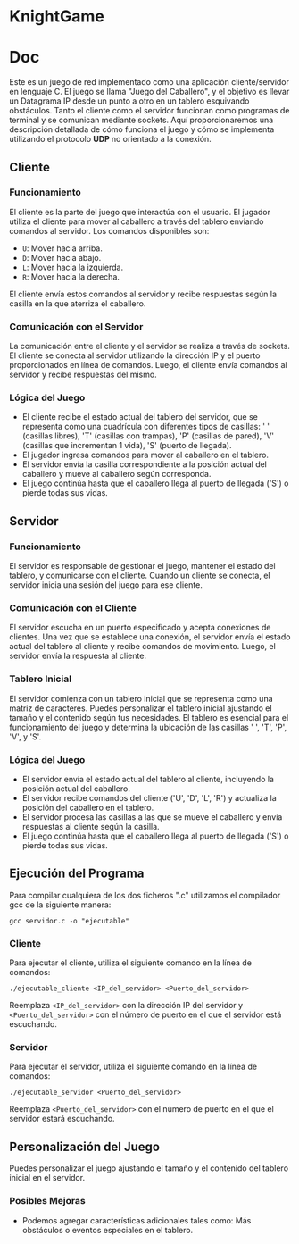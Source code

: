 # KnightGame

# Doc

Este es un juego de red implementado como una aplicación cliente/servidor en lenguaje C. El juego se llama "Juego del Caballero", y el objetivo es llevar un Datagrama IP desde un punto a otro en un tablero esquivando obstáculos. Tanto el cliente como el servidor funcionan como programas de terminal y se comunican mediante sockets. Aquí proporcionaremos una descripción detallada de cómo funciona el juego y cómo se implementa utilizando el protocolo <b>UDP </b> no orientado a la conexión. 

## Cliente
### Funcionamiento

El cliente es la parte del juego que interactúa con el usuario. El jugador utiliza el cliente para mover al caballero a través del tablero enviando comandos al servidor. Los comandos disponibles son:

- `U`: Mover hacia arriba.
- `D`: Mover hacia abajo.
- `L`: Mover hacia la izquierda.
- `R`: Mover hacia la derecha.

El cliente envía estos comandos al servidor y recibe respuestas según la casilla en la que aterriza el caballero.

### Comunicación con el Servidor

La comunicación entre el cliente y el servidor se realiza a través de sockets. El cliente se conecta al servidor utilizando la dirección IP y el puerto proporcionados en línea de comandos. Luego, el cliente envía comandos al servidor y recibe respuestas del mismo.

### Lógica del Juego

- El cliente recibe el estado actual del tablero del servidor, que se representa como una cuadrícula con diferentes tipos de casillas: ' ' (casillas libres), 'T' (casillas con trampas), 'P' (casillas de pared), 'V' (casillas que incrementan 1 vida), 'S' (puerto de llegada).
- El jugador ingresa comandos para mover al caballero en el tablero.
- El servidor envía la casilla correspondiente a la posición actual del caballero y mueve al caballero según corresponda.
- El juego continúa hasta que el caballero llega al puerto de llegada ('S') o pierde todas sus vidas.

## Servidor
### Funcionamiento

El servidor es responsable de gestionar el juego, mantener el estado del tablero, y comunicarse con el cliente. Cuando un cliente se conecta, el servidor inicia una sesión del juego para ese cliente.

### Comunicación con el Cliente

El servidor escucha en un puerto especificado y acepta conexiones de clientes. Una vez que se establece una conexión, el servidor envía el estado actual del tablero al cliente y recibe comandos de movimiento. Luego, el servidor envía la respuesta al cliente.

### Tablero Inicial

El servidor comienza con un tablero inicial que se representa como una matriz de caracteres. Puedes personalizar el tablero inicial ajustando el tamaño y el contenido según tus necesidades. El tablero es esencial para el funcionamiento del juego y determina la ubicación de las casillas ' ', 'T', 'P', 'V', y 'S'.

### Lógica del Juego

- El servidor envía el estado actual del tablero al cliente, incluyendo la posición actual del caballero.
- El servidor recibe comandos del cliente ('U', 'D', 'L', 'R') y actualiza la posición del caballero en el tablero.
- El servidor procesa las casillas a las que se mueve el caballero y envía respuestas al cliente según la casilla.
- El juego continúa hasta que el caballero llega al puerto de llegada ('S') o pierde todas sus vidas.

## Ejecución del Programa

Para compilar cualquiera de los dos ficheros ".c" utilizamos el compilador gcc de la siguiente manera:
```shell
gcc servidor.c -o "ejecutable"
```


### Cliente

Para ejecutar el cliente, utiliza el siguiente comando en la línea de comandos:

```shell
./ejecutable_cliente <IP_del_servidor> <Puerto_del_servidor>
```

Reemplaza `<IP_del_servidor>` con la dirección IP del servidor y `<Puerto_del_servidor>` con el número de puerto en el que el servidor está escuchando.

### Servidor

Para ejecutar el servidor, utiliza el siguiente comando en la línea de comandos:

```shell
./ejecutable_servidor <Puerto_del_servidor>
```

Reemplaza `<Puerto_del_servidor>` con el número de puerto en el que el servidor estará escuchando.

## Personalización del Juego

Puedes personalizar el juego ajustando el tamaño y el contenido del tablero inicial en el servidor. 
### Posibles Mejoras

 - Podemos agregar características adicionales tales como: Más obstáculos o
   eventos especiales en el tablero. 

